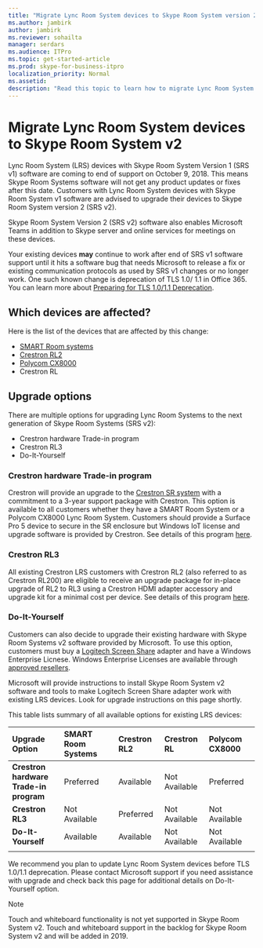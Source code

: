 ```yaml
---
title: "Migrate Lync Room System devices to Skype Room System version 2"
ms.author: jambirk
author: jambirk
ms.reviewer: sohailta
manager: serdars
ms.audience: ITPro
ms.topic: get-started-article
ms.prod: skype-for-business-itpro
localization_priority: Normal
ms.assetid: 
description: "Read this topic to learn how to migrate Lync Room System devices to use the Skype Room System v2 software."
---
```


# Migrate Lync Room System devices to Skype Room System v2 
Lync Room System (LRS) devices with Skype Room System Version 1 (SRS v1) software are coming to end of support on October 9, 2018. This means Skype Room Systems software will not get any product updates or fixes after this date. Customers with Lync Room System devices with Skype Room System v1 software are advised to upgrade their devices to Skype Room System version 2 (SRS v2).

Skype Room System Version 2 (SRS v2) software also enables Microsoft Teams in addition to Skype server and online services for meetings on these devices.

Your existing devices **may** continue to work after end of SRS v1 software support until it hits a software bug that needs Microsoft to release a fix or existing communication protocols as used by SRS v1 changes or no longer work. One such known change is deprecation of TLS 1.0/ 1.1 in Office 365. You can learn more about [Preparing for TLS 1.0/1.1 Deprecation](https://techcommunity.microsoft.com/t5/Skype-for-Business-Blog/Preparing-for-TLS-1-0-1-1-Deprecation-O365-Skype-for-Business/bc-p/223608).  

## Which devices are affected?
Here is the list of the devices that are affected by this change:
- [SMART Room systems](https://smartkapp.com/products/smart-room-systems)
- [Crestron RL2](https://www.crestron.com/en-US/Products/Featured-Solutions/Crestron-RL-2)
- [Polycom CX8000](http://www.polycom.com/products-services/products-for-microsoft/skype-for-business/cx8000.html)
- Crestron RL

## Upgrade options
There are multiple options for upgrading Lync Room Systems to the next generation of Skype Room Systems (SRS v2):
- Crestron hardware Trade-in program
- Crestron RL3
- Do-It-Yourself

### Crestron hardware Trade-in program
Crestron will provide an upgrade to the [Crestron SR system](https://www.crestron.com/en-us/products/featured-solutions/crestron-sr) with a commitment to a 3-year support package with Crestron.  This option is available to all customers whether they have a SMART Room System or a Polycom CX8000 Lync Room System. Customers should provide a Surface Pro 5 device to secure in the SR enclosure but Windows IoT license and upgrade software is provided by Crestron. See details of this program [here](https://www.crestron.com/).  

### Crestron RL3
All existing Crestron LRS customers with Crestron RL2 (also referred to as Crestron RL200) are eligible to receive an upgrade package for in-place upgrade of RL2 to RL3 using a Crestron HDMI adapter accessory and upgrade kit for a minimal cost per device. See details of this program [here](https://www.crestron.com/).

### Do-It-Yourself
Customers can also decide to upgrade their existing hardware with Skype Room Systems v2 software provided by Microsoft. To use this option, customers must buy a [Logitech Screen Share](https://www.logitech.com/en-us/product/screen-share) adapter and have a Windows Enterprise Licnese. Windows Enterprise Licenses are available through [approved resellers](https://www.microsoft.com/en-us/Licensing/how-to-buy/how-to-buy.aspx).  

Microsoft will provide instructions to install Skype Room System v2 software and tools to make Logitech Screen Share adapter work with existing LRS devices. Look for upgrade instructions on this page shortly.  

This table lists summary of all available options for existing LRS devices:

| Upgrade Option | SMART Room Systems | Crestron RL2 | Crestron RL | Polycom CX8000 |
|:--- |:--- |:--- |:--- |:--- |
|**Crestron hardware </br>Trade-in program**|Preferred|Available|Not Available|Preferred|
|**Crestron RL3**|Not Available|Preferred|Not Available|Not Available|
|**Do-It-Yourself**|Available|Available|Not Available|Not Available|
|||||

We recommend you plan to update Lync Room System devices before TLS 1.0/1.1 deprecation. Please contact Microsoft support if you need assistance with upgrade and check back this page for additional details on Do-It-Yourself option.

> [!NOTE]
> Touch and whiteboard functionality is not yet supported in Skype Room System v2. Touch and whiteboard support in the backlog for Skype Room System v2 and will be added in 2019.
